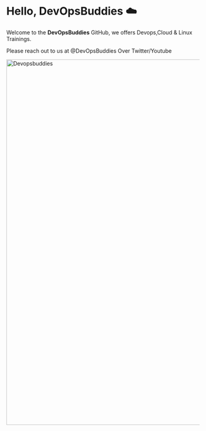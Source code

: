 # Hello, DevOpsBuddies :cloud:


Welcome to the **DevOpsBuddies** GitHub, we offers Devops,Cloud & Linux Trainings. 


Please reach out to us at @DevOpsBuddies Over Twitter/Youtube

<img width="954" alt="Devopsbuddies" src="https://github.com/DevOpsBuddies/DevOpsBuddies.github.io/assets/133563308/dbd4057f-ce5d-466c-b9bc-3aa33cb71e31">